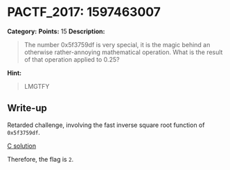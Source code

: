 # PACTF_2017: 1597463007

**Category:**
**Points:** 15
**Description:**

>The number 0x5f3759df is very special, it is the magic behind an otherwise rather-annoying mathematical operation. What is the result of that operation applied to 0.25?

**Hint:**

>LMGTFY

## Write-up
Retarded challenge, involving the fast inverse square root function of `0x5f3759df`.

[C solution](solve.c)

Therefore, the flag is `2`.